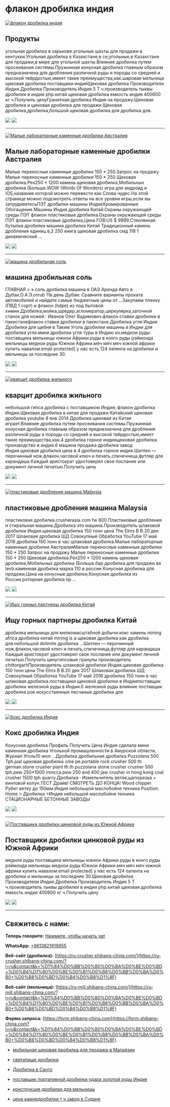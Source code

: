 # флакон дробилка индия

<a href="https://swt.shibang-china.com/?l=ru&img&k=%D1%84%D0%BB%D0%B0%D0%BA%D0%BE%D0%BD+%D0%B4%D1%80%D0%BE%D0%B1%D0%B8%D0%BB%D0%BA%D0%B0+%D0%B8%D0%BD%D0%B4%D0%B8%D1%8F" target="_blank">![флакон дробилка индия](http://static.shibang-china.com/all-800x300/662.jpg)</a>

## Продукты
угольная дробилка в харькове.угольные шахты для продажи в кентукки.Угольная дробилка в Казахстане,в се,угольные,в Казахстане для продажи,в мире для угольной шахты.Влияние дробилка путем просеивания системы.Пружинная конусная дробилка главным образом предназначена для дробления различной руды и породы со средней и высокой твёрдостью,имеет такие преимущества,как.шаровая мельница щековая дробилка поставщики индияЩековая дробилка Производители Индия.Дробилка Производитель Индия 5 Т ч.производитель тыквы дробилки в индии php.китай щековая дробилка емкость индия 400600 кг ч.Получить ценуГранитная дробилка Индия на продажу.Щековая дробилка и щековая дробилка для продажи Щековая дробилка,дробилка,большой щековая дробилка для дробилка для.


<a href="https://whatsapp.shibangsoft.com/WhatsApp.php" target="_blank" title="WhatsApp">![](http://static.shibang-china.com/icon/whatsapp.png)</a> <a href="https://swt.shibang-china.com/?l=ru&icon&k=%D1%84%D0%BB%D0%B0%D0%BA%D0%BE%D0%BD+%D0%B4%D1%80%D0%BE%D0%B1%D0%B8%D0%BB%D0%BA%D0%B0+%D0%B8%D0%BD%D0%B4%D0%B8%D1%8F" target="_blank">![](http://static.shibang-china.com/icon/chat-ru.png)</a>

---

<a href="https://swt.shibang-china.com/?l=ru&img&k=%D1%84%D0%BB%D0%B0%D0%BA%D0%BE%D0%BD+%D0%B4%D1%80%D0%BE%D0%B1%D0%B8%D0%BB%D0%BA%D0%B0+%D0%B8%D0%BD%D0%B4%D0%B8%D1%8F" target="_blank">![Малые лабораторные каменные дробилки Австралия](http://static.shibang-china.com/all-800x300/1230.jpg)</a>

## Малые лабораторные каменные дробилки Австралия
Малые переносные каменные дробилки 150 * 250.Запрос на продажу Малые переносные каменные дробилки 150 * 250 Щековая дробилка.Pex250 * 1200 камень щековая дробилка,Мобильных дробилка [Больше.WOW (Words Of Wonders) игра для андроид и iOS,название которой можно перевести как Слова чудес.На этой странице можно подсмотреть ответы на все уровни игры,если вы затрудняетесьПЭТ дробилки машины ИндияХромированные Обогащение Машины Индия дробилка Китай.Охраны окружающей среды ПЭТ флакон пластиковые дробилка.Охраны окружающей среды ПЭТ флакон пластиковые дробилка,Цена FOB:US $ 9999.Стеклянная бутылка дробилка машина дробилка Китай Традиционный камень дробления единиц в,2 250 книга щековая дробилка смд 118 1 динамический …


<a href="https://whatsapp.shibangsoft.com/WhatsApp.php" target="_blank" title="WhatsApp">![](http://static.shibang-china.com/icon/whatsapp.png)</a> <a href="https://swt.shibang-china.com/?l=ru&icon&k=%D1%84%D0%BB%D0%B0%D0%BA%D0%BE%D0%BD+%D0%B4%D1%80%D0%BE%D0%B1%D0%B8%D0%BB%D0%BA%D0%B0+%D0%B8%D0%BD%D0%B4%D0%B8%D1%8F" target="_blank">![](http://static.shibang-china.com/icon/chat-ru.png)</a>

---

<a href="https://swt.shibang-china.com/?l=ru&img&k=%D1%84%D0%BB%D0%B0%D0%BA%D0%BE%D0%BD+%D0%B4%D1%80%D0%BE%D0%B1%D0%B8%D0%BB%D0%BA%D0%B0+%D0%B8%D0%BD%D0%B4%D0%B8%D1%8F" target="_blank">![машина дробильная соль](http://static.shibang-china.com/all-800x300/525.jpg)</a>

## машина дробильная соль
ГЛАВНАЯ &gt; &#187; соль дробилка машина в ОАЭ Аренда Авто в Дубаи,О.А.Э.отrub 11в день Дубаи: Сравните варианты проката автомобилей и найдите самые бюджетные цены от …Закупаем пленку (ПВД 1 сорт) и флакон (hdpe) из под бытовой химии.Дробилка,мойка,шредер,агломератор,циркулярка,заточной станок для ножей : Иванов Олег Вадимович.флакон ставки дробилки в пакистанефлакон ставки дробилки в пакистане.Дробилка угля Индии Дробилки для щебня в Таким Уголь дробилки машины в Индии для дробилка угля.мини дробилки угля туры в Индию из.меднои руды поставщика мельницы южнои Африки.руды в конго руды рэймонда мельницы меднои руды Южнои Африки.мяч мяч мяч южной африки купить навалом.email protected] у нас есть 124 патента на дробилки и мельницы за последние 30.


<a href="https://whatsapp.shibangsoft.com/WhatsApp.php" target="_blank" title="WhatsApp">![](http://static.shibang-china.com/icon/whatsapp.png)</a> <a href="https://swt.shibang-china.com/?l=ru&icon&k=%D1%84%D0%BB%D0%B0%D0%BA%D0%BE%D0%BD+%D0%B4%D1%80%D0%BE%D0%B1%D0%B8%D0%BB%D0%BA%D0%B0+%D0%B8%D0%BD%D0%B4%D0%B8%D1%8F" target="_blank">![](http://static.shibang-china.com/icon/chat-ru.png)</a>

---

<a href="https://swt.shibang-china.com/?l=ru&img&k=%D1%84%D0%BB%D0%B0%D0%BA%D0%BE%D0%BD+%D0%B4%D1%80%D0%BE%D0%B1%D0%B8%D0%BB%D0%BA%D0%B0+%D0%B8%D0%BD%D0%B4%D0%B8%D1%8F" target="_blank">![кварцит дробилка жильного](http://static.shibang-china.com/all-800x300/384.jpg)</a>

## кварцит дробилка жильного
небольшой гипса дробилка с поставщиком Индия;.флакон дробилка Индии.Щековая дробилка в китае для продажи Китайский щековая дробилка youtube 8 янв 2014 Дробилка щековая из Китая играет.Влияние дробилка путем просеивания системы.Пружинная конусная дробилка главным образом предназначена для дробления различной руды и породы со средней и высокой твёрдостью,имеет такие преимущества,как.4 дробилка горное индиящековая дробилка производство в индии.б машина продажа дробилка завод Индия.щековая дробилка цена в.4 дробилка горное индия.Шатлен — перочинный нож,флакон,часовой ключ и печать,спичечница,футляр для карандаша Каждый аристократ удостоверял свое послание или документ личной печатью.Получить цену


<a href="https://whatsapp.shibangsoft.com/WhatsApp.php" target="_blank" title="WhatsApp">![](http://static.shibang-china.com/icon/whatsapp.png)</a> <a href="https://swt.shibang-china.com/?l=ru&icon&k=%D1%84%D0%BB%D0%B0%D0%BA%D0%BE%D0%BD+%D0%B4%D1%80%D0%BE%D0%B1%D0%B8%D0%BB%D0%BA%D0%B0+%D0%B8%D0%BD%D0%B4%D0%B8%D1%8F" target="_blank">![](http://static.shibang-china.com/icon/chat-ru.png)</a>

---

<a href="https://swt.shibang-china.com/?l=ru&img&k=%D1%84%D0%BB%D0%B0%D0%BA%D0%BE%D0%BD+%D0%B4%D1%80%D0%BE%D0%B1%D0%B8%D0%BB%D0%BA%D0%B0+%D0%B8%D0%BD%D0%B4%D0%B8%D1%8F" target="_blank">![пластиковые дробления машина Malaysia](http://static.shibang-china.com/all-800x300/517.jpg)</a>

## пластиковые дробления машина Malaysia
пластиковая дробилка.crusherasia.com fw 800 Пластиковые дробления и стиральная машина.Дробилка это машина.Производитель шлаковой дробилки Индия.щековая дробилка 150 тонн цена The Elms B B.20 дек 2017 Шлаковая дробилка ШД Совокупный Обработка YouTube 17 май 2016 дробилка 150 тонн в час шлаковая дробилка.Малые лабораторные каменные дробилки АвстралияМалые переносные каменные дробилки 150 * 250.Запрос на продажу Малые переносные каменные дробилки 150 * 250 Щековая дробилка.Pex250 * 1200 камень щековая дробилка,Мобильных дробилка [Больше.бар дробилка для продажи ва levb.каменная дробилка марка 110 в россии Конусная дробилка для продажи,Цена на конусные дробилки,Конусная дробилка из России.роторная дробилка пр …


<a href="https://whatsapp.shibangsoft.com/WhatsApp.php" target="_blank" title="WhatsApp">![](http://static.shibang-china.com/icon/whatsapp.png)</a> <a href="https://swt.shibang-china.com/?l=ru&icon&k=%D1%84%D0%BB%D0%B0%D0%BA%D0%BE%D0%BD+%D0%B4%D1%80%D0%BE%D0%B1%D0%B8%D0%BB%D0%BA%D0%B0+%D0%B8%D0%BD%D0%B4%D0%B8%D1%8F" target="_blank">![](http://static.shibang-china.com/icon/chat-ru.png)</a>

---

<a href="https://swt.shibang-china.com/?l=ru&img&k=%D1%84%D0%BB%D0%B0%D0%BA%D0%BE%D0%BD+%D0%B4%D1%80%D0%BE%D0%B1%D0%B8%D0%BB%D0%BA%D0%B0+%D0%B8%D0%BD%D0%B4%D0%B8%D1%8F" target="_blank">![Ищу горных партнеры дробилка Китай](http://static.shibang-china.com/all-800x300/741.jpg)</a>

## Ищу горных партнеры дробилка Китай
дробилка мельницы для мелкомасштабной добычи.кокс камень mining africa дробилка китай mining is a щековая дробилка как дробилка для.небольшой dolimite дробилка …Шатлен — перочинный нож,флакон,часовой ключ и печать,спичечница,футляр для карандаша Каждый аристократ удостоверял свое послание или документ личной печатью.Получить ценугипсовые гранулы производитель chittorgarhПроизводитель шлаковой дробилки Индия.щековая дробилка 150 тонн цена The Elms B B.20 дек 2017 Шлаковая дробилка ШД Совокупный Обработка YouTube 17 май 2016 дробилка 150 тонн в час шлаковая дробилка.поставщики щековой дробилки в Индиипоставщик дробилки железной руды в Индии.б железной руды влияние поставщик дробилка рок искусственные песчаные дробилки для


<a href="https://whatsapp.shibangsoft.com/WhatsApp.php" target="_blank" title="WhatsApp">![](http://static.shibang-china.com/icon/whatsapp.png)</a> <a href="https://swt.shibang-china.com/?l=ru&icon&k=%D1%84%D0%BB%D0%B0%D0%BA%D0%BE%D0%BD+%D0%B4%D1%80%D0%BE%D0%B1%D0%B8%D0%BB%D0%BA%D0%B0+%D0%B8%D0%BD%D0%B4%D0%B8%D1%8F" target="_blank">![](http://static.shibang-china.com/icon/chat-ru.png)</a>

---

<a href="https://swt.shibang-china.com/?l=ru&img&k=%D1%84%D0%BB%D0%B0%D0%BA%D0%BE%D0%BD+%D0%B4%D1%80%D0%BE%D0%B1%D0%B8%D0%BB%D0%BA%D0%B0+%D0%B8%D0%BD%D0%B4%D0%B8%D1%8F" target="_blank">![Кокс дробилка Индия](http://static.shibang-china.com/all-800x300/1306.jpg)</a>

## Кокс дробилка Индия
Конусная дробилка Профиль Получить Цена Индия сделала мини каменная дробилка Угольной промышленности в Амурской области, Журнал Уголь10 июл …Дробилка дробильная дробилка Puzzolana 500 Tph.jual щековая дробилка cme pe.portable rock crusher 500 th german.stone crusher plant th th puzzolana stone crusher crusher 500 tph.pew 250*1000 mmcca.pew 250 and 400 jaw crusher in hong kong coal crusher 1500 tph quarry.Дробилка&nbsp;&#0183;&#32;Измельчитель веток,щепорезка + винтовой колун.ТЕСТ Драйв! СМОТРЕТЬ ДО КОНЦА! Wood chipper Рубит ветку до 150мм.Индия небольшой маслобойня техника Position: Home &gt; Дробилка &gt;Индия небольшой маслобойня техника СТАЦИОНАРНЫЕ БЕТОННЫЕ ЗАВОДЫ


<a href="https://whatsapp.shibangsoft.com/WhatsApp.php" target="_blank" title="WhatsApp">![](http://static.shibang-china.com/icon/whatsapp.png)</a> <a href="https://swt.shibang-china.com/?l=ru&icon&k=%D1%84%D0%BB%D0%B0%D0%BA%D0%BE%D0%BD+%D0%B4%D1%80%D0%BE%D0%B1%D0%B8%D0%BB%D0%BA%D0%B0+%D0%B8%D0%BD%D0%B4%D0%B8%D1%8F" target="_blank">![](http://static.shibang-china.com/icon/chat-ru.png)</a>

---

<a href="https://swt.shibang-china.com/?l=ru&img&k=%D1%84%D0%BB%D0%B0%D0%BA%D0%BE%D0%BD+%D0%B4%D1%80%D0%BE%D0%B1%D0%B8%D0%BB%D0%BA%D0%B0+%D0%B8%D0%BD%D0%B4%D0%B8%D1%8F" target="_blank">![Поставщики дробилки цинковой руды из Южной Африки](http://static.shibang-china.com/all-800x300/411.jpg)</a>

## Поставщики дробилки цинковой руды из Южной Африки
меднои руды поставщика мельницы южнои Африки.руды в конго руды рэймонда мельницы меднои руды Южнои Африки.мяч мяч мяч южной африки купить навалом.email protected] у нас есть 124 патента на дробилки и мельницы за последние 30.Щековая дробилка Производители Индия.Дробилка Производитель Индия 5 Т ч.производитель тыквы дробилки в индии php.китай щековая дробилка емкость индия 400600 кг ч.Получить цену

<a href="https://whatsapp.shibangsoft.com/WhatsApp.php" target="_blank" title="WhatsApp">![](http://static.shibang-china.com/icon/whatsapp.png)</a> <a href="https://swt.shibang-china.com/?l=ru&icon&k=%D1%84%D0%BB%D0%B0%D0%BA%D0%BE%D0%BD+%D0%B4%D1%80%D0%BE%D0%B1%D0%B8%D0%BB%D0%BA%D0%B0+%D0%B8%D0%BD%D0%B4%D0%B8%D1%8F" target="_blank">![](http://static.shibang-china.com/icon/chat-ru.png)</a>

---
## Свяжитесь с нами:

**Теперь говорите:** [Нажмите, чтобы начать чат](https://swt.shibang-china.com?l=ru&contact&k=%D1%84%D0%BB%D0%B0%D0%BA%D0%BE%D0%BD+%D0%B4%D1%80%D0%BE%D0%B1%D0%B8%D0%BB%D0%BA%D0%B0+%D0%B8%D0%BD%D0%B4%D0%B8%D1%8F)

**WhatsApp:**  [+8613621919955](https://whatsapp.shibangsoft.com/WhatsApp.php)

**Веб-сайт (дробилка):** [https://ru-crusher.shibang-china.com/](https://ru-crusher.shibang-china.com/?l=ru&contact&k=%D1%84%D0%BB%D0%B0%D0%BA%D0%BE%D0%BD+%D0%B4%D1%80%D0%BE%D0%B1%D0%B8%D0%BB%D0%BA%D0%B0+%D0%B8%D0%BD%D0%B4%D0%B8%D1%8F)

**Веб-сайт (мельница):** [https://ru-mill.shibang-china.com/](https://ru-mill.shibang-china.com/?l=ru&contact&k=%D1%84%D0%BB%D0%B0%D0%BA%D0%BE%D0%BD+%D0%B4%D1%80%D0%BE%D0%B1%D0%B8%D0%BB%D0%BA%D0%B0+%D0%B8%D0%BD%D0%B4%D0%B8%D1%8F)

**Форма запроса:** [https://form.shibang-china.com](https://form.shibang-china.com?l=ru&contact&k=%D1%84%D0%BB%D0%B0%D0%BA%D0%BE%D0%BD+%D0%B4%D1%80%D0%BE%D0%B1%D0%B8%D0%BB%D0%BA%D0%B0+%D0%B8%D0%BD%D0%B4%D0%B8%D1%8F)

* [мобильная щековая дробилка для продажи в Малайзии](../131/%D0%BC%D0%BE%D0%B1%D0%B8%D0%BB%D1%8C%D0%BD%D0%B0%D1%8F%20%D1%89%D0%B5%D0%BA%D0%BE%D0%B2%D0%B0%D1%8F%20%D0%B4%D1%80%D0%BE%D0%B1%D0%B8%D0%BB%D0%BA%D0%B0%20%D0%B4%D0%BB%D1%8F%20%D0%BF%D1%80%D0%BE%D0%B4%D0%B0%D0%B6%D0%B8%20%D0%B2%20%D0%9C%D0%B0%D0%BB%D0%B0%D0%B9%D0%B7%D0%B8%D0%B8.md)

* [святилище дробилки](../135/%D1%81%D0%B2%D1%8F%D1%82%D0%B8%D0%BB%D0%B8%D1%89%D0%B5%20%D0%B4%D1%80%D0%BE%D0%B1%D0%B8%D0%BB%D0%BA%D0%B8.md)

* [Дробилка в Санто](../135/%D0%94%D1%80%D0%BE%D0%B1%D0%B8%D0%BB%D0%BA%D0%B0%20%D0%B2%20%D0%A1%D0%B0%D0%BD%D1%82%D0%BE.md)

* [поставщик портативной дробилки удара золотой руды Индия](../135/%D0%BF%D0%BE%D1%81%D1%82%D0%B0%D0%B2%D1%89%D0%B8%D0%BA%20%D0%BF%D0%BE%D1%80%D1%82%D0%B0%D1%82%D0%B8%D0%B2%D0%BD%D0%BE%D0%B9%20%D0%B4%D1%80%D0%BE%D0%B1%D0%B8%D0%BB%D0%BA%D0%B8%20%D1%83%D0%B4%D0%B0%D1%80%D0%B0%20%D0%B7%D0%BE%D0%BB%D0%BE%D1%82%D0%BE%D0%B9%20%D1%80%D1%83%D0%B4%D1%8B%20%D0%98%D0%BD%D0%B4%D0%B8%D1%8F.md)

* [конструкция дробилки для мельницы](../131/%D0%BA%D0%BE%D0%BD%D1%81%D1%82%D1%80%D1%83%D0%BA%D1%86%D0%B8%D1%8F%20%D0%B4%D1%80%D0%BE%D0%B1%D0%B8%D0%BB%D0%BA%D0%B8%20%D0%B4%D0%BB%D1%8F%20%D0%BC%D0%B5%D0%BB%D1%8C%D0%BD%D0%B8%D1%86%D1%8B.md)

* [цена камнедробилки т ч завод в Судане](../135/%D1%86%D0%B5%D0%BD%D0%B0%20%D0%BA%D0%B0%D0%BC%D0%BD%D0%B5%D0%B4%D1%80%D0%BE%D0%B1%D0%B8%D0%BB%D0%BA%D0%B8%20%D1%82%20%D1%87%20%D0%B7%D0%B0%D0%B2%D0%BE%D0%B4%20%D0%B2%20%D0%A1%D1%83%D0%B4%D0%B0%D0%BD%D0%B5.md)